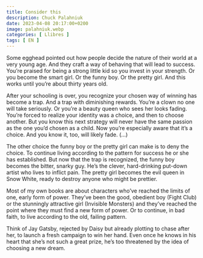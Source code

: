 ```yaml
---
title: Consider this
description: Chuck Palahniuk
date: 2023-04-08 20:17:00+0200
image: palahniuk.webp
categories: [ Llibres ]
tags: [ EN ]
---
```


Some egghead pointed out how people decide the nature of their world at a very young age. And they craft a way of behaving that will lead to success. You’re praised for being a strong little kid so you invest in your strength. Or you become the smart girl. Or the funny boy. Or the pretty girl. And this works until you’re about thirty years old.

After your schooling is over, you recognize your chosen way of winning has become a trap. And a trap with diminishing rewards. You’re a clown no one will take seriously. Or you’re a beauty queen who sees her looks fading. You’re forced to realize your identity was a choice, and then to choose another. But you know this next strategy will never have the same passion as the one you’d chosen as a child. Now you’re especially aware that it’s a choice. And you know it, too, will likely fade. (...)

The other choice the funny boy or the pretty girl can make is to deny the choice. To continue living according to the pattern for success he or she has established. But now that the trap is recognized, the funny boy becomes the bitter, snarky guy. He’s the clever, hard-drinking put-down artist who lives to inflict pain. The pretty girl becomes the evil queen in Snow White, ready to destroy anyone who might be prettier.

Most of my own books are about characters who’ve reached the limits of one, early form of power. They’ve been the good, obedient boy (Fight Club) or the stunningly attractive girl (Invisible Monsters) and they’ve reached the point where they must find a new form of power. Or to continue, in bad faith, to live according to the old, failing pattern.

Think of Jay Gatsby, rejected by Daisy but already plotting to chase after her, to launch a fresh campaign to win her hand. Even once he knows in his heart that she’s not such a great prize, he’s too threatened by the idea of choosing a new dream.
